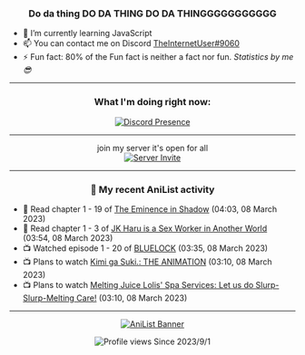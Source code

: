 <div align="center">

### Do da thing DO DA THING DO DA THINGGGGGGGGGGG
</div>

- 🌱 I’m currently learning JavaScript
- 📫 You can contact me on Discord [TheInternetUser#9060](https://discord.com/users/534117072796385300)
- ⚡ Fun fact: 80% of the Fun fact is neither a fact nor fun. _Statistics by me 😎_
<hr>

<div align="center">

### What I'm doing right now:
[![Discord Presence](https://lanyard.cnrad.dev/api/534117072796385300)](https://discord.com/users/534117072796385300)
<hr>

join my server it's open for all <br>
[![Server Invite](https://invidget.switchblade.xyz/bfYgVHxrSs)](https://discord.gg/bfYgVHxrSs)

<hr>
  
### 🌸 My recent AniList activity

</div>

<!-- ANILIST_ACTIVITY:start -->

-   📖 Read chapter 1 - 19 of [The Eminence in Shadow](https://anilist.co/manga/106758) (04:03, 08 March 2023)
-   📖 Read chapter 1 - 3 of [JK Haru is a Sex Worker in Another World](https://anilist.co/manga/110175) (03:54, 08 March 2023)
-   📺 Watched episode 1 - 20 of [BLUELOCK](https://anilist.co/anime/137822) (03:35, 08 March 2023)
-   📺 Plans to watch [Kimi ga Suki.: THE ANIMATION](https://anilist.co/anime/125516) (03:10, 08 March 2023)
-   📺 Plans to watch [Melting Juice Lolis' Spa Services: Let us do Slurp-Slurp-Melting Care!](https://anilist.co/anime/125425) (03:10, 08 March 2023)

<!-- ANILIST_ACTIVITY:end -->
<hr>

<div align="center">

[![AniList Banner](https://img.anili.st/User/929966)](https://anilist.co/user/TheInternetUser)

![Profile views](https://gpvc.arturio.dev/TheInternetUse7) Since 2023/9/1

</div>
